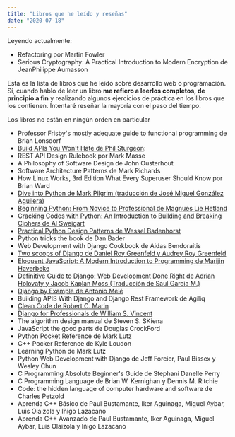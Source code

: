 ```yaml
---
title: "Libros que he leído y reseñas"
date: "2020-07-18"
---
```


Leyendo actualmente:

- Refactoring por Martin Fowler
- Serious Cryptography: A Practical Introduction to Modern Encryption de JeanPhilippe Aumasson

Esta es la lista de libros que he leído sobre desarrollo web o programación. Sí, cuando hablo de leer un libro **me refiero a leerlos completos, de principio a fin** y realizando algunos ejercicios de práctica en los libros que los contienen. Intentaré reseñar la mayoría con el paso del tiempo.

Los libros no están en ningún orden en particular

- Professor Frisby's mostly adequate guide to functional programming de Brian Lonsdorf
- [Build APIs You Won't Hate de Phil Sturgeon](https://coffeebytes.dev/caracteristicas-basicas-de-una-api-rest/):
- REST API Design Rulebook por Mark Masse
- A Philosophy of Software Design de John Ousterhout
- Software Architecture Patterns de Mark Richards
- How Linux Works, 3rd Edition What Every Superuser Should Know por Brian Ward
- [Dive into Python de Mark Pilgrim (traducción de José Miguel González Aguilera)](https://coffeebytes.dev/ya-conoces-este-libro-gratuito-de-python-3-en-espanol/)
- [Beginning Python: From Novice to Professional de Magnues Lie Hetland](https://coffeebytes.dev/aprender-python-desde-cero-resena-beginning-python)
- [Cracking Codes with Python: An Introduction to Building and Breaking Ciphers de Al Sweigart](https://coffeebytes.dev/aprender-python-con-criptografia-resena-de-cracking-codes-with-python/)
- [Practical Python Design Patterns de Wessel Badenhorst](https://coffeebytes.dev/patrones-de-diseno-en-python-resena-de-practical-python-design-patterns/)
- Python tricks the book de Dan Bader
- Web Development with Django Cookbook de Aidas Bendoraitis
- [Two scoops of Django de Daniel Roy Greenfeld y Audrey Roy Greenfeld](https://coffeebytes.dev/el-mejor-libro-de-django-resena-de-two-scoops-of-django/)
- [Eloquent JavaScript: A Modern Introduction to Programming de Marijin Haverbeke](https://coffeebytes.dev/el-mejor-libro-para-aprender-javascript-moderno/)
- [Definitive Guide to Django: Web Development Done Right de Adrian Holovaty y Jacob Kaplan Moss (Traducción de Saul Garcia M.)](https://coffeebytes.dev/el-libro-definitivo-de-django/)
- [Django by Example de Antonio Melé](https://coffeebytes.dev/aprender-django-resena-django-by-example/)
- Building APIS With Django and Django Rest Framework de Agiliq
- [Clean Code de Robert C. Marin](https://coffeebytes.dev/comentar-el-codigo-esta-mal-resena-de-clean-code/)
- [Django for Professionals de William S. Vincent](https://coffeebytes.dev/resena-de-django-for-professionals/)
- The algorithm design manual de Steven S. SKiena
- JavaScript the good parts de Douglas CrockFord
- Python Pocket Reference de Mark Lutz
- C++ Pocker Reference de Kyle Loudon
- Learning Python de Mark Lutz
- Python Web Development with Django de Jeff Forcier, Paul Bissex y Wesley Chun
- C Programming Absolute Beginner's Guide de Stephani Danelle Perry
- C Programming Language de Brian W. Kernighan y Dennis M. Ritchie
- Code: the hidden language of computer hardware and software de Charles Petzold
- Aprenda C++ Básico de Paul Bustamante, Iker Aguinaga, Miguel Aybar, Luis Olaizola y Iñigo Lazacano
- Aprenda C++ Avanzado de Paul Bustamante, Iker Aguinaga, Miguel Aybar, Luis Olaizola y Iñigo Lazacano
